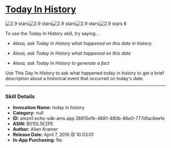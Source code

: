 # [Today In History](http://alexa.amazon.com/#skills/amzn1.echo-sdk-ams.app.38915e1b-4881-480b-86e0-777dfac6ee1e)
![2.9 stars](../../images/ic_star_black_18dp_1x.png)![2.9 stars](../../images/ic_star_black_18dp_1x.png)![2.9 stars](../../images/ic_star_half_black_18dp_1x.png)![2.9 stars](../../images/ic_star_border_black_18dp_1x.png)![2.9 stars](../../images/ic_star_border_black_18dp_1x.png) 6

To use the Today In History skill, try saying...

* *Alexa, ask Today In History what happened on this date in history.*

* *Alexa, ask Today In History what happened on this date*

* *Alexa, ask Today In History to generate a fact*

Use This Day In History to ask what happened today in history to get a brief description about a historical event that occurred on today's date.

***

### Skill Details

* **Invocation Name:** today in history
* **Category:** null
* **ID:** amzn1.echo-sdk-ams.app.38915e1b-4881-480b-86e0-777dfac6ee1e
* **ASIN:** B01DL5E2PE
* **Author:** Allen Kramer
* **Release Date:** April 7, 2016 @ 10:03:01
* **In-App Purchasing:** No
